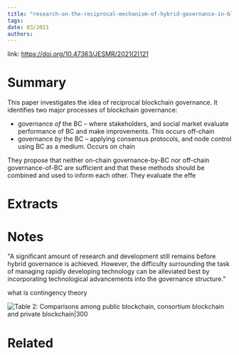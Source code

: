 ```yaml
---
title: "research-on-the-reciprocal-mechanism-of-hybrid-governance-in-blockchain"
tags: 
date: 03/2021
authors:
---
```


link: https://doi.org/10.47363/JESMR/2021(2)121

# Summary
This paper investigates the idea of reciprocal blockchain governance. It identifies two major processes of blockchain governance: 
- governance _of_ the BC – where stakeholders, and social market evaluate performance of BC and make improvements. This occurs off-chain
- governance _by_ the BC –  applying consensus protocols, and node control using BC as a medium. Occurs on chain

They propose that neither on-chain governance-by-BC nor off-chain governance-of-BC are sufficient and that these methods should be combined and used to inform each other. They evaluate the effe

# Extracts

# Notes
"A significant amount of research and development still remains before hybrid governance is achieved. However, the difficulty surrounding the task of managing rapidly developing technology can be alleviated best by incorporating technological advancements into the governance structure."

what is contingency theory

![Table 2: Comparisons among public blockchain, consortium blockchain and private blockchain|300](https://i.imgur.com/zbeDV82.png)

# Related
